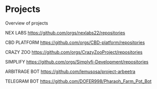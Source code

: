 # Projects
Overview of projects

NEX LABS
https://github.com/orgs/nexlabs22/repositories

CBD PLATFORM 
https://github.com/orgs/CBD-platform/repositories

CRAZY ZOO
https://github.com/orgs/CrazyZooProject/repositories  


SIMPLIFY
https://github.com/orgs/Simplyfi-Development/repositories

ARBITRAGE BOT
https://github.com/lemusosa/project-arbeetra

TELEGRAM BOT
https://github.com/DOFER998/Pharaoh_Farm_Pot_Bot
